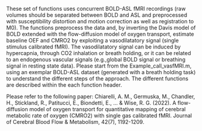
These set of functions uses  concurrent BOLD-ASL fMRI recordings (raw volumes should be separated between BOLD and ASL and preprocessed with susceptibility distortion
and motion correction as well as registration to M0).
The functions preprocess the data and, by inverting the Davis model of BOLD extended with the flow-diffusion
model of oxygen transport, estimate baseline OEF and CMRO2 by exploiting a vasodilatatory signal (single stimulus calibrated fMRI).
The vasodilatatory signal can be induced by hypercapnia, through CO2 inhalation or breath holding, or it can be related to an endogenous vascular signals (e.g.,global BOLD signal or breathing signal in resting state data).
Please start from the Example_call_vasfMRI.m, using an exemplar BOLD-ASL dataset (generated with a breath holding task) to understand the different steps of the approach.
The different functions are described within the each function header. 

Please refer to the following paper:
Chiarelli, A. M., Germuska, M., Chandler, H., Stickland, R., Patitucci, E., Biondetti, E., ... & Wise, R. G. (2022). A flow-diffusion model of oxygen transport for quantitative mapping of cerebral metabolic rate of oxygen (CMRO2) with single gas calibrated fMRI. Journal of Cerebral Blood Flow & Metabolism, 42(7), 1192-1209.


